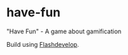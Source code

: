 have-fun
========

"Have Fun" - A game about gamification

Build using [Flashdevelop](http://flashdevelop.org).
